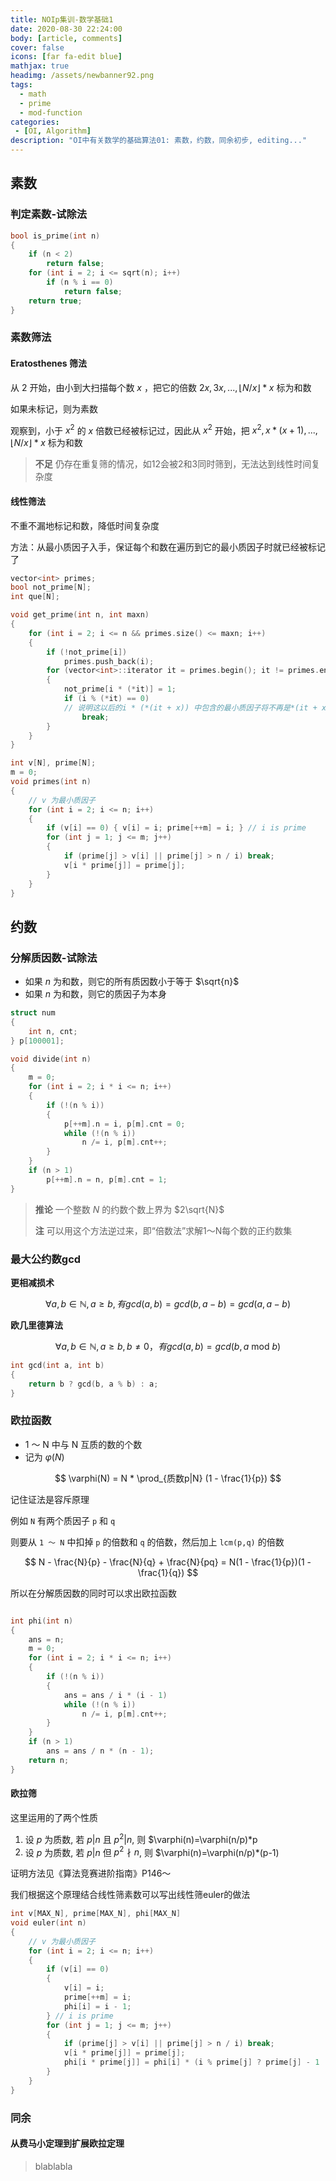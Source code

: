 ```yaml
---
title: NOIp集训-数学基础1
date: 2020-08-30 22:24:00
body: [article, comments]
cover: false
icons: [far fa-edit blue]
mathjax: true
headimg: /assets/newbanner92.png
tags:
  - math
  - prime
  - mod-function
categories:
 - [OI, Algorithm]
description: "OI中有关数学的基础算法01: 素数，约数，同余初步, editing..."
---
```


## 素数

### 判定素数-试除法

```cpp
bool is_prime(int n)
{
    if (n < 2)
        return false;
    for (int i = 2; i <= sqrt(n); i++)
        if (n % i == 0)
            return false;
    return true;
}
```


### 素数筛法

#### Eratosthenes 筛法

从 2 开始，由小到大扫描每个数 $x$ ，把它的倍数 $2x,3x,...,\lfloor N/x \rfloor * x$ 标为和数

如果未标记，则为素数

观察到，小于 $x^2$ 的 $x$ 倍数已经被标记过，因此从 $x^2$ 开始，把 $x^2,x * (x + 1),...,\lfloor N/x \rfloor * x$ 标为和数

> **不足** 仍存在重复筛的情况，如12会被2和3同时筛到，无法达到线性时间复杂度

#### 线性筛法

不重不漏地标记和数，降低时间复杂度

方法：从最小质因子入手，保证每个和数在遍历到它的最小质因子时就已经被标记了

```cpp 第一种方法
vector<int> primes;
bool not_prime[N];
int que[N];

void get_prime(int n, int maxn)
{
    for (int i = 2; i <= n && primes.size() <= maxn; i++)
    {
        if (!not_prime[i])
            primes.push_back(i);
        for (vector<int>::iterator it = primes.begin(); it != primes.end() && i * (*it) <= n; it++)
        {
            not_prime[i * (*it)] = 1;
            if (i % (*it) == 0)
            // 说明这以后的i * (*(it + x)) 中包含的最小质因子将不再是*(it + x), 而是*it
                break;
        }
    }
}
```

```cpp 第二种
int v[N], prime[N];
m = 0;
void primes(int n)
{
    // v 为最小质因子
    for (int i = 2; i <= n; i++)
    {
        if (v[i] == 0) { v[i] = i; prime[++m] = i; } // i is prime
        for (int j = 1; j <= m; j++)
        {
            if (prime[j] > v[i] || prime[j] > n / i) break;
            v[i * prime[j]] = prime[j];
        }
    }
}
```

## 约数


### 分解质因数-试除法

* 如果 $n$ 为和数，则它的所有质因数小于等于 $\sqrt{n}$
* 如果 $n$ 为和数，则它的质因子为本身

```cpp
struct num
{
    int n, cnt;
} p[100001];

void divide(int n)
{
    m = 0;
    for (int i = 2; i * i <= n; i++)
    {
        if (!(n % i))
        {
            p[++m].n = i, p[m].cnt = 0;
            while (!(n % i))
                n /= i, p[m].cnt++;
        }
    }
    if (n > 1)
        p[++m].n = n, p[m].cnt = 1;
}
```

> **推论** 一个整数 $N$ 的约数个数上界为 $2\sqrt{N}$
>
> **注** 可以用这个方法逆过来，即“倍数法”求解1～N每个数的正约数集

### 最大公约数gcd

**更相减损术**

$$ \forall a,b \in \mathbb {N}, a \geq b, 有 gcd(a,b) = gcd(b, a-b) = gcd(a, a-b) $$

**欧几里德算法**

$$ \forall a,b \in \mathbb {N}, a \geq b,  b \neq 0，有 gcd(a,b) = gcd(b, a \ \text{mod} \ b) $$

```cpp
int gcd(int a, int b)
{
    return b ? gcd(b, a % b) : a;
}
```

### 欧拉函数

* 1 ～ N 中与 N 互质的数的个数
* 记为 $\varphi(N)$

$$ \varphi(N) = N * \prod_{质数p|N} (1 - \frac{1}{p}) $$

记住证法是容斥原理

例如 `N` 有两个质因子 `p` 和 `q`

则要从 `1 ～ N` 中扣掉 `p` 的倍数和 `q` 的倍数，然后加上 `lcm(p,q)` 的倍数

$$ N - \frac{N}{p} - \frac{N}{q} + \frac{N}{pq} = N(1 - \frac{1}{p})(1 - \frac{1}{q}) $$

所以在分解质因数的同时可以求出欧拉函数

```cpp

int phi(int n)
{
    ans = n;
    m = 0;
    for (int i = 2; i * i <= n; i++)
    {
        if (!(n % i))
        {
            ans = ans / i * (i - 1)
            while (!(n % i))
                n /= i, p[m].cnt++;
        }
    }
    if (n > 1)
        ans = ans / n * (n - 1);
    return n;
}
```

#### 欧拉筛

这里运用的了两个性质

1. 设 $p$ 为质数, 若 $p|n$ 且 $p^2|n$, 则 $\varphi(n)=\varphi(n/p)*p
1. 设 $p$ 为质数, 若 $p|n$ 但 $p^2 \nmid n$, 则 $\varphi(n)=\varphi(n/p)*(p-1)

证明方法见《算法竞赛进阶指南》P146～

我们根据这个原理结合线性筛素数可以写出线性筛euler的做法

```cpp
int v[MAX_N], prime[MAX_N], phi[MAX_N]
void euler(int n)
{
    // v 为最小质因子
    for (int i = 2; i <= n; i++)
    {
        if (v[i] == 0)
        {
            v[i] = i;
            prime[++m] = i;
            phi[i] = i - 1;
        } // i is prime
        for (int j = 1; j <= m; j++)
        {
            if (prime[j] > v[i] || prime[j] > n / i) break;
            v[i * prime[j]] = prime[j];
            phi[i * prime[j]] = phi[i] * (i % prime[j] ? prime[j] - 1 : prime[j]);
        }
    }
}
```

### 同余

#### 从费马小定理到扩展欧拉定理

> blablabla